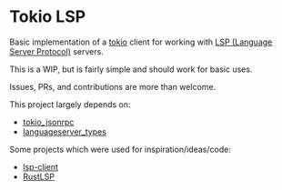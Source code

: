 Tokio LSP
=========

Basic implementation of a [tokio](https://tokio.rs) client for working
with [LSP (Language Server Protocol)](https://langserver.org/) servers.

This is a WIP, but is fairly simple and should work for basic uses.

Issues, PRs, and contributions are more than welcome.

This project largely depends on:
 - [tokio_jsonrpc](https://github.com/vorner/tokio-jsonrpc)
 - [languageserver_types](https://github.com/gluon-lang/languageserver-types)

Some projects which were used for inspiration/ideas/code:
 - [lsp-client](https://github.com/cmyr/lsp-client/)
 - [RustLSP](https://github.com/RustDT/RustLSP)
